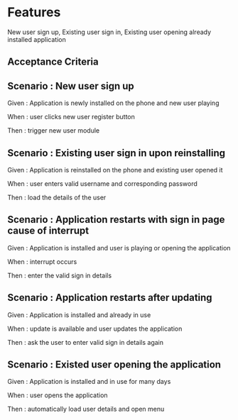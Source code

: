 
# Features

New user sign up, Existing user sign in, Existing user opening already
installed application

## Acceptance Criteria

## Scenario : New user sign up

Given : Application is newly installed on the phone and new user playing

When : user clicks new user register button

Then : trigger new user module

## Scenario : Existing user sign in upon reinstalling

Given : Application is reinstalled on the phone and existing user opened it

When : user enters valid username and corresponding password

Then : load the details of the user

## Scenario : Application restarts with sign in page cause of interrupt

Given : Application is installed and user is playing or opening the application

When : interrupt occurs

Then : enter the valid sign in details

## Scenario : Application restarts after updating

Given : Application is installed and already in use

When : update is available and user updates the application

Then : ask the user to enter valid sign in details again

## Scenario : Existed user opening the application

Given : Application is installed and in use for many days

When : user opens the application

Then : automatically load user details and open menu
